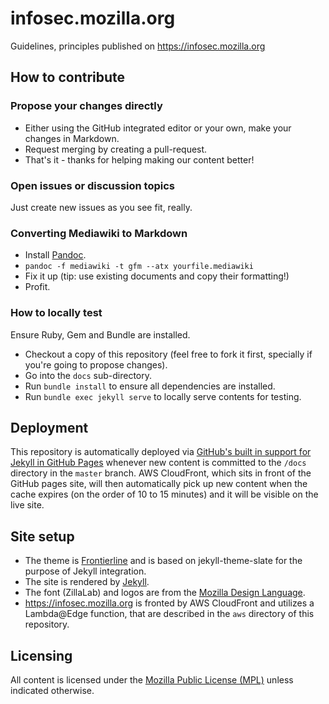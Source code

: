# infosec.mozilla.org
Guidelines, principles published on https://infosec.mozilla.org

## How to contribute

### Propose your changes directly

- Either using the GitHub integrated editor or your own, make your changes in Markdown.
- Request merging by creating a pull-request.
- That's it - thanks for helping making our content better!

### Open issues or discussion topics

Just create new issues as you see fit, really.

### Converting Mediawiki to Markdown

- Install [Pandoc](https://pandoc.org/).
- `pandoc -f mediawiki -t gfm --atx yourfile.mediawiki`
- Fix it up (tip: use existing documents and copy their formatting!)
- Profit.

### How to locally test

Ensure Ruby, Gem and Bundle are installed.

- Checkout a copy of this repository (feel free to fork it first, specially if you're going to propose changes).
- Go into the `docs` sub-directory.
- Run `bundle install` to ensure all dependencies are installed.
- Run `bundle exec jekyll serve` to locally serve contents for testing.

## Deployment

This repository is automatically deployed via [GitHub's built in support for Jekyll in GitHub Pages](https://docs.github.com/en/pages/setting-up-a-github-pages-site-with-jekyll/about-github-pages-and-jekyll) whenever new content is committed to the `/docs` directory in the `master` branch. AWS CloudFront, which sits in front of the GitHub pages site, will then automatically pick up new content when the cache expires (on the order of 10 to 15 minutes) and it will be visible on the live site.

## Site setup

- The theme is [Frontierline](https://github.com/craigcook/frontierline-theme) and is based on jekyll-theme-slate for the purpose of Jekyll integration.
- The site is rendered by [Jekyll](https://jekyllrb.com/).
- The font (ZillaLab) and logos are from the [Mozilla Design Language](https://mozilla.ninja/).
- https://infosec.mozilla.org is fronted by AWS CloudFront and utilizes a Lambda@Edge function, that are described in
  the `aws` directory of this repository.

## Licensing

All content is licensed under the [Mozilla Public License (MPL)](https://www.mozilla.org/en-US/MPL/) unless indicated otherwise.
